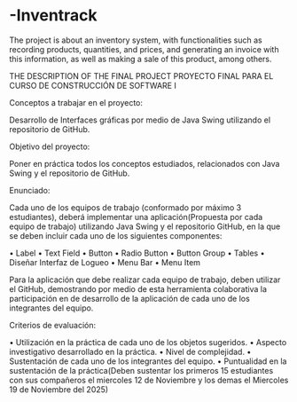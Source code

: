 # -Inventrack
The project is about an inventory system, with functionalities such as recording products, 
quantities, and prices, and generating an invoice with this information, 
as well as making a sale of this product, among others.

THE DESCRIPTION OF THE FINAL PROJECT
PROYECTO FINAL PARA EL CURSO DE CONSTRUCCIÓN DE SOFTWARE I

Conceptos a trabajar en el proyecto:

Desarrollo de Interfaces gráficas por medio de Java Swing utilizando el repositorio de GitHub.

Objetivo del proyecto:

Poner en práctica todos los conceptos estudiados, relacionados con Java Swing y el repositorio de GitHub.

Enunciado: 

Cada uno de los equipos de trabajo (conformado por máximo 3 estudiantes), deberá implementar una aplicación(Propuesta por cada equipo de trabajo) utilizando Java Swing y el repositorio GitHub, en la que se deben incluir  cada uno de los siguientes componentes: 

•	Label
•	Text Field
•	Button
•	Radio Button
•	Button Group
•	Tables
•	Diseñar Interfaz de Logueo
•	Menu Bar
•	Menu Item

Para la aplicación que debe realizar cada equipo de trabajo, deben utilizar el GitHub, demostrando por medio de esta herramienta colaborativa la participación en de desarrollo de la aplicación de cada uno de los integrantes del equipo.

Criterios de evaluación:

•	Utilización en la práctica de cada uno de los objetos sugeridos.
•	Aspecto investigativo desarrollado en la práctica.
•	Nivel de complejidad.
•	Sustentación de cada uno de los integrantes del equipo.
•	Puntualidad en la sustentación de la práctica(Deben sustentar los primeros 15 estudiantes con sus compañeros el miercoles 12 de Noviembre y los demas el Miercoles 19 de Noviembre del 2025)
